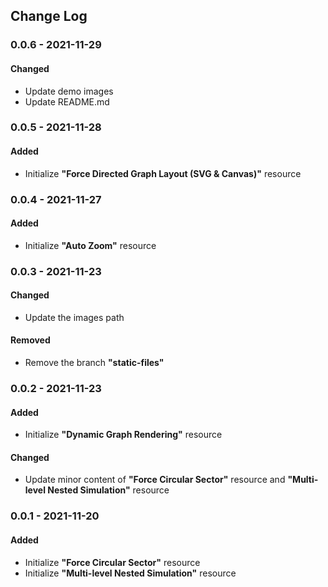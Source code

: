 ## Change Log

### 0.0.6 - 2021-11-29

#### Changed 

- Update demo images
- Update README.md

### 0.0.5 - 2021-11-28

#### Added 

- Initialize **"Force Directed Graph Layout (SVG & Canvas)"** resource

### 0.0.4 - 2021-11-27

#### Added

- Initialize **"Auto Zoom"** resource

### 0.0.3 - 2021-11-23

#### Changed

- Update the images path

#### Removed

- Remove the branch **"static-files"** 

### 0.0.2 - 2021-11-23

#### Added

- Initialize **"Dynamic Graph Rendering"** resource

#### Changed

- Update minor content of **"Force Circular Sector"** resource and **"Multi-level Nested Simulation"** resource

### 0.0.1 - 2021-11-20

#### Added

- Initialize **"Force Circular Sector"** resource
- Initialize **"Multi-level Nested Simulation"** resource